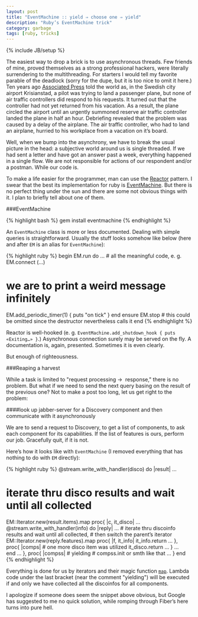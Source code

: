 ```yaml
---
layout: post
title: "EventMachine :: yield ⇒ choose one ⇒ yield"
description: "Ruby’s EventMachine trick"
category: garbage
tags: [ruby, tricks]
---
```

{% include JB/setup %}

The easiest way to drop a brick is to use asynchronous threads. Few friends of mine, proved themselves as a strong professional hackers, were literally surrendering to the multithreading. For starters I would tell my favorite parable of the deadlock (sorry for the dupe, but it is too nice to omit it here.) Ten years ago [Associated Press](http://ap.org/) told the world as, in the Swedish city airport Krisianstad, a pilot was trying to land a passenger plane, but none of air traffic controllers did respond to his requests. It turned out that the controller had not yet returned from his vacation. As a result, the plane circled the airport until an urgently summoned reserve air traffic controller landed the plane in half an hour. Debriefing revealed that the problem was caused by a delay of the airplane. The air traffic controller, who had to land an airplane, hurried to his workplace from a vacation on it’s board.

Well, when we bump into the asynchrony, we have to break the usual picture in the head: a subjective world around us is single threaded. If we had sent a letter and have got an answer past a week, everything happened in a single flow. We are not responsible for actions of our respondent and/or a postman. While our code is.

To make a life easier for the programmer, man can use the [Reactor](http://en.wikipedia.org/wiki/Reactor_pattern) pattern. I swear that the best its implementation for ruby is [EventMachine](https://github.com/eventmachine/eventmachine/wiki). But there is no perfect thing under the sun and there are some not obvious things with it. I plan to briefly tell about one of them.

###EventMachine

{% highlight bash %}
gem install eventmachine
{% endhighlight %}

An `EventMachine` class is more or less documented. Dealing with simple queries is straightforward. Usually the stuff looks somehow like below (here and after `EM` is an alias for `EventMachine`):

{% highlight ruby %}
begin
  EM.run do
  … # all the meaningful code, e. g. EM.connect (…)
  # we are to print a weird message infinitely
  EM.add_periodic_timer(1) { puts "on tick" } 
  end
ensure
  EM.stop # this could be omitted since the destructor nevertheless calls it
end
{% endhighlight %}

Reactor is well-hooked (e. g. `EventMachine.add_shutdown_hook { puts «Exiting…» }`.) Asynchronous connection surely may be served on the fly. A documentation is, again, presented. Sometimes it is even clearly.

But enough of righteousness.

###Reaping a harvest

While a task is limited to "request processing →  response," there is no problem. But what if we need to send the next query basing on the result of the previous one? Not to make a post too long, let us get right to the problem:

####look up jabber-server for a Discovery component and then communicate with it asynchronously

We are to send a request to Discovery, to get a list of components, to ask each component for its capabilities. If the list of features is ours, perform our job. Gracefully quit, if it is not.

Here’s how it looks like with `EventMachine` (I removed everything that has nothing to do with `EM` directly):

{% highlight ruby %}
@stream.write_with_handler(disco) do |result|
…
  # iterate thru disco results and wait until all collected
  EM::Iterator.new(result.items).map proc{ |c, it_disco|
…
    @stream.write_with_handler(info) do |reply|
…
      # iterate thru discoinfo results and wait until all collected,
      # then switch the parent’s iterator
      EM::Iterator.new(reply.features).map proc{ |f, it_info|
        it_info.return …
      }, proc{ |comps|
        # one more disco item was utilized
        it_disco.return …
      }
…             
    end
…
  }, proc{ |compss|
    # yielding
    # compss.init or smth like that
…
  }
end
{% endhighlight %}

Everything is done for us by iterators and their magic function [`map`](http://eventmachine.rubyforge.org/EventMachine/Iterator.html#map-instance_method). Lambda code under the last bracket (near the comment "yielding") will be executed if and only we have collected all the discoinfos for all components.

I apologize if someone does seem the snippet above obvious, but Google has suggested to me no quick solution, while romping through Fiber’s here turns into pure hell.

